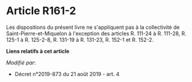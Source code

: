 # Article R161-2

Les dispositions du présent livre ne s'appliquent pas à la collectivité de Saint-Pierre-et-Miquelon à l'exception des
articles R. 111-24 à R. 111-28, R. 125-1 à R. 125-2-8, R. 131-19 à R. 131-23, R. 152-1 et R. 152-2.

**Liens relatifs à cet article**

_Modifié par_:

  - Décret n°2019-873 du 21 août 2019 - art. 4
